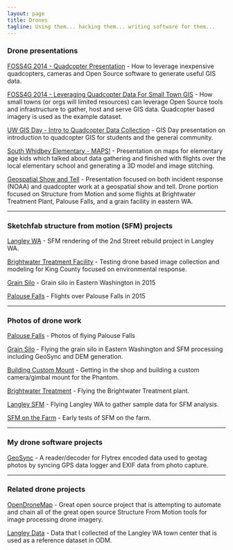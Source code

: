 ```yaml
---
layout: page
title: Drones
tagline: Using them... hacking them... writing software for them...
---
```



### Drone presentations

[FOSS4G 2014 - Quadcopter Presentation](http://aaronr.github.io/foss4g-2014/quadcopter/) - How to leverage inexpensive quadcopters, cameras and Open Source software to generate useful GIS data.

[FOSS4G 2014 - Leveraging Quadcopter Data For Small Town GIS](http://aaronr.github.io/foss4g-2014/smalltown/) - How small towns (or orgs will limited resources) can leverage Open Source tools and infrastructure to gather, host and serve GIS data.  Quadcopter based imagery is used as the example dataset.

[UW GIS Day - Intro to Quadcopter Data Collection](http://aaronr.github.io/uw-gisday-2014/) - GIS Day presentation on introduction to quadcopter GIS for students and the general community.

[South Whidbey Elementary - MAPS!](http://aaronr.github.io/scienceday2014/) - Presentation on maps for elementary age kids which talked about data gathering and finished with flights over the local elementary school and generating a 3D model and image stitching.

[Geospatial Show and Tell](http://aaronr.github.io/decagon_2015/) - Presentation focused on both incident response (NOAA) and quadcopter work at a geospatial show and tell.  Drone portion focused on Structure from Motion and some flights at Brightwater Treatment Plant, Palouse Falls, and a grain facility in eastern WA.

<hr>

### Sketchfab structure from motion (SFM) projects

[Langley WA](https://sketchfab.com/models/27201d4efa104b42a17e81a3202eeb66) - SFM rendering of the 2nd Street rebuild project in Langley WA.

[Brightwater Treatment Facility](https://sketchfab.com/models/6ea595564fcc4b82b372015c7a06e81b) - Testing drone based image collection and modeling for King County focused on environmental response.

[Grain Silo](https://sketchfab.com/models/7ff2bf12778c46ac9938d06b4969c5e8) - Grain silo in Eastern Washington in 2015

[Palouse Falls](https://sketchfab.com/models/de6ff86360f144f981476a6cf61d07d2) - Flights over Palouse Falls in 2015

<hr>

### Photos of drone work

[Palouse Falls](https://www.flickr.com/photos/racicot/albums/72157650874056248) - Photos of flying Palouse Falls

[Grain Silo](https://www.flickr.com/photos/racicot/albums/72157650778573910) - Flying the grain silo in Eastern Washington and SFM processing including GeoSync and DEM generation.

[Building Custom Mount](https://www.flickr.com/photos/racicot/albums/72157649797465500) - Getting in the shop and building a custom camera/gimbal mount for the Phantom.

[Brightwater Treatment](https://www.flickr.com/photos/racicot/albums/72157647902187528) - Flying the Brightwater Treatment plant.

[Langley SFM](https://www.flickr.com/photos/racicot/albums/72157646841666828) - Flying Langley WA to gather sample data for SFM analysis.

[SFM on the Farm](https://www.flickr.com/photos/racicot/albums/72157641622225593) - Early tests of SFM on the farm.

<hr>

### My drone software projects

[GeoSync](https://github.com/aaronr/geosync) - A reader/decoder for Flytrex encoded data used to geotag photos by syncing GPS data logger and EXIF data from photo capture.

<hr>

### Related drone projects

[OpenDroneMap](https://opendronemap.github.io/odm/) - Great open source project that is attempting to automate and chain all of the great open source Structure From Motion tools for image processing drone imagery.

[Langley Data](https://github.com/OpenDroneMap/odm_data_langley) - Data that I collected of the Langley WA town center that is used as a reference dataset in ODM.


